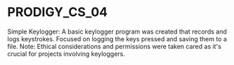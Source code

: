 # PRODIGY_CS_04
Simple Keylogger:
A basic keylogger program was created that records and logs keystrokes. Focused on logging the keys pressed and saving them to a file. 
Note: Ethical considerations and permissions were taken cared as it's crucial for projects involving keyloggers.
